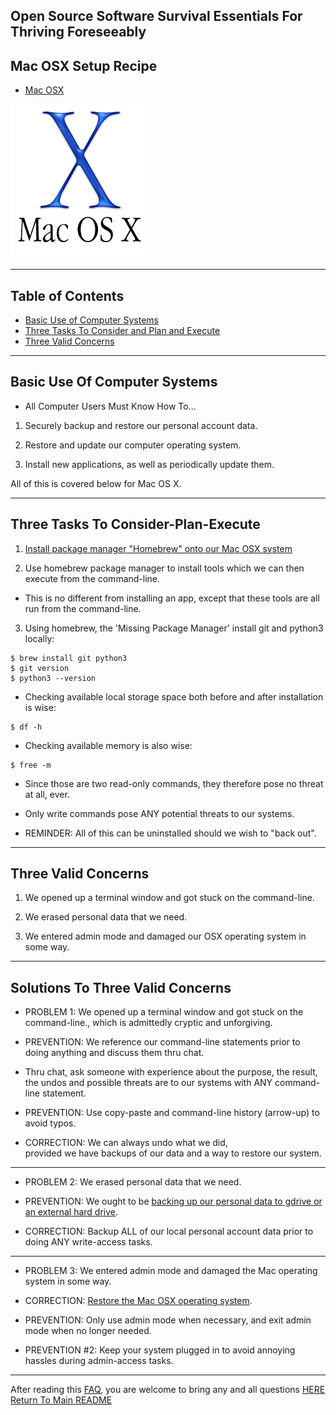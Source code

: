 ## Open Source Software Survival Essentials For Thriving Foreseeably

## Mac OSX Setup Recipe

- [Mac OSX](https://www.apple.com/macos/high-sierra/)

![osx logo](../images/mac-osx-logo.png)

---

## Table of Contents

- [Basic Use of Computer Systems](#basic-use-of-computer-systems)
- [Three Tasks To Consider and Plan and Execute](#three-tasks-to-consider-plan-execute)
- [Three Valid Concerns](#three-valid-concerns)

---

##  Basic Use Of Computer Systems

- All Computer Users Must Know How To...

1. Securely backup and restore our personal account data.

2. Restore and update our computer operating system.

3. Install new applications, as well as periodically update them.

All of this is covered below for Mac OS X.

---

## Three Tasks To Consider-Plan-Execute

1. [Install package manager "Homebrew" onto our Mac OSX system](http://brew.sh)

2. Use homebrew package manager to install tools which we can then execute from the command-line.

- This is no different from installing an app, except that these tools are all run from the command-line.

3. Using homebrew, the 'Missing Package Manager' install git and python3 locally:
```
$ brew install git python3
$ git version
$ python3 --version
```

- Checking available local storage space both before and after installation is wise:
```
$ df -h
```

- Checking available memory is also wise:
```
$ free -m
```

* Since those are two read-only commands, they therefore pose no threat at all, ever.

* Only write commands pose ANY potential threats to our systems.

- REMINDER: All of this can be uninstalled should we wish to "back out".

---

## Three Valid Concerns

1. We opened up a terminal window and got stuck on the command-line.

2. We erased personal data that we need.

3. We entered admin mode and damaged our OSX operating system in some way.

---
## Solutions To Three Valid Concerns

- PROBLEM 1: 
We opened up a terminal window and got stuck on the command-line., which is admittedly cryptic and unforgiving.

- PREVENTION: We reference our command-line statements prior to doing anything and discuss them thru chat.

- Thru chat, ask someone with experience about the purpose, the result,  
the undos and possible threats are to our systems with ANY command-line statement.

- PREVENTION: Use copy-paste and command-line history (arrow-up) to avoid typos.

- CORRECTION: We can always undo what we did,  
provided we have backups of our data and a way to restore our system.

---

- PROBLEM 2: We erased personal data that we need.

- PREVENTION: We ought to be [backing up our personal data to gdrive or an external hard drive]().

- CORRECTION: Backup ALL of our local personal account data prior to doing ANY write-access tasks.

---

- PROBLEM 3: We entered admin mode and damaged the Mac operating system in some way.

- CORRECTION:  [Restore the Mac OSX operating system](https://www.imore.com/how-use-mac-recovery-system-restore-mavericks).  

- PREVENTION:  Only use admin mode when necessary, and exit admin mode when no longer needed. 

- PREVENTION #2:  Keep your system plugged in to avoid annoying hassles during admin-access tasks.

---

After reading this [FAQ](pages/faq.md), you are welcome to bring any and all questions [HERE](https://www.facebook.com/groups/BigDataProcessing)  
[Return To Main README](../README.md)